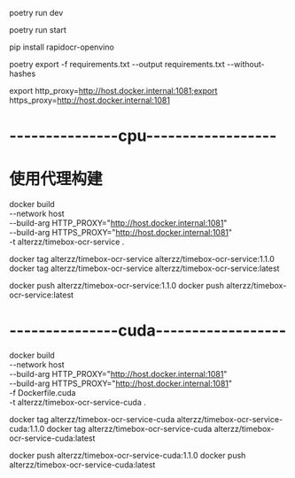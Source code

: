 
poetry run dev

poetry run start

pip install rapidocr-openvino

poetry export -f requirements.txt --output requirements.txt --without-hashes

export http_proxy=http://host.docker.internal:1081;export https_proxy=http://host.docker.internal:1081

# ---------------cpu------------------
# 使用代理构建
docker build \
  --network host \
  --build-arg HTTP_PROXY="http://host.docker.internal:1081" \
  --build-arg HTTPS_PROXY="http://host.docker.internal:1081" \
  -t alterzz/timebox-ocr-service .


docker tag alterzz/timebox-ocr-service alterzz/timebox-ocr-service:1.1.0
docker tag alterzz/timebox-ocr-service alterzz/timebox-ocr-service:latest

docker push alterzz/timebox-ocr-service:1.1.0
docker push alterzz/timebox-ocr-service:latest




# ---------------cuda------------------

docker build \
  --network host \
  --build-arg HTTP_PROXY="http://host.docker.internal:1081" \
  --build-arg HTTPS_PROXY="http://host.docker.internal:1081" \
  -f Dockerfile.cuda \
  -t alterzz/timebox-ocr-service-cuda .
  
  docker tag alterzz/timebox-ocr-service-cuda alterzz/timebox-ocr-service-cuda:1.1.0
  docker tag alterzz/timebox-ocr-service-cuda alterzz/timebox-ocr-service-cuda:latest

  docker push alterzz/timebox-ocr-service-cuda:1.1.0
  docker push alterzz/timebox-ocr-service-cuda:latest 


